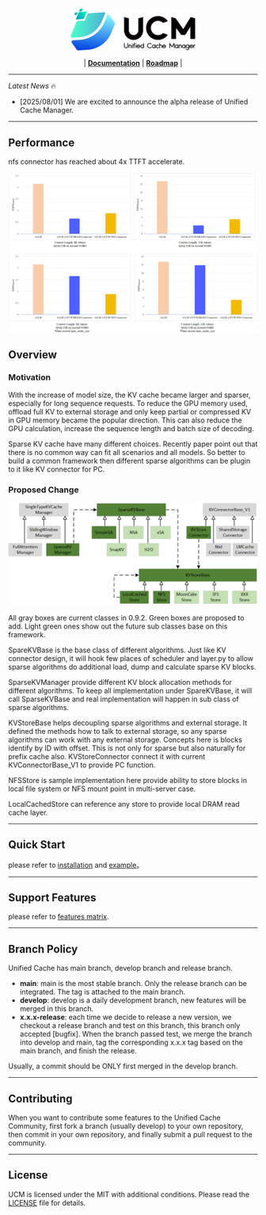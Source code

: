 <p align="center">
  <picture>
    <source media="(prefers-color-scheme: dark)" srcset="docs/source/logos/UCM.png">
    <img alt="UCM" src="docs/source/logos/UCM-light.png" width=50%>
  </picture>
</p>

<p align="center">
| <a href="docs/source/index.md"><b>Documentation</b></a> | <a href="https://github.com/ModelEngine-Group/unified-cache-management/issues/16"><b>Roadmap</b></a> |
</p>

---

*Latest News* 🔥
- [2025/08/01] We are excited to announce the alpha release of Unified Cache Manager.

---

## Performance
nfs connector has reached about 4x TTFT accelerate.

![perf](docs/source/images/nfs_performance.png)

## Overview

### Motivation
With the increase of model size, the KV cache became larger and sparser, especially for long sequence requests. To reduce the GPU memory used, offload full KV to external storage and only keep partial or compressed KV in GPU memory became the popular direction. This can also reduce the GPU calculation, increase the sequence length and batch size of decoding.

Sparse KV cache have many different choices. Recently paper point out that there is no common way can fit all scenarios and all models. So better to build a common framework then different sparse algorithms can be plugin to it like KV connector for PC.

### Proposed Change
![idea](docs/source/images/idea.png)

All gray boxes are current classes in 0.9.2. Green boxes are proposed to add. Light green ones show out the future sub classes base on this framework.

SpareKVBase is the base class of different algorithms. Just like KV connector design, it will hook few places of scheduler and layer.py to allow sparse algorithms do additional load, dump and calculate sparse KV blocks.

SparseKVManager provide different KV block allocation methods for different algorithms. To keep all implementation under SpareKVBase, it will call SparseKVBase and real implementation will happen in sub class of sparse algorithms.

KVStoreBase helps decoupling sparse algorithms and external storage. It defined the methods how to talk to external storage, so any sparse algorithms can work with any external storage. Concepts here is blocks identify by ID with offset. This is not only for sparse but also naturally for prefix cache also. KVStoreConnector connect it with current KVConnectorBase_V1 to provide PC function.

NFSStore is sample implementation here provide ability to store blocks in local file system or NFS mount point in multi-server case.

LocalCachedStore can reference any store to provide local DRAM read cache layer.

---

## Quick Start
please refer to [installation](docs/source/getting-started/installation.md) and [example](docs/source/getting-started/example/dram_conn.md)。

---

## Support Features
please refer to [features matrix](docs/source/feature/support.md).

---

## Branch Policy
Unified Cache has main branch, develop branch and release branch.
- **main**: main is the most stable branch. Only the release branch can be integrated. The tag is attached to the main branch.
- **develop**: develop is a daily development branch, new features will be merged in this branch.
- **x.x.x-release**: each time we decide to release a new version, we checkout a release branch and test on this branch, this branch only accepted [bugfix]. When the branch passed test, we merge the branch into develop and main, tag the corresponding x.x.x tag based on the main branch, and finish the release.

Usually, a commit should be ONLY first merged in the develop branch.

---

## Contributing
When you want to contribute some features to the Unified Cache Community, first fork a branch (usually develop) to your own repository, then commit in your own repository, and finally submit a pull request to the community.

---

## License

UCM is licensed under the MIT with additional conditions. Please read the [LICENSE](./LICENSE) file for details.